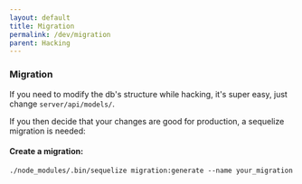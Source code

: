 ```yaml
---
layout: default
title: Migration
permalink: /dev/migration
parent: Hacking
---
```


### Migration
If you need to modify the db's structure while hacking, it's super easy,
just change `server/api/models/`.  

If you then decide that your changes are good for production, a
sequelize migration is needed:

#### Create a migration:
`./node_modules/.bin/sequelize migration:generate --name your_migration`


